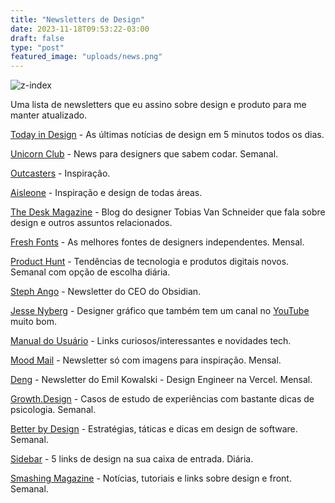 ```yaml
---
title: "Newsletters de Design"
date: 2023-11-18T09:53:22-03:00
draft: false
type: "post"
featured_image: "uploads/news.png"
---
```


![z-index](/uploads/news.png)

Uma lista de newsletters que eu assino sobre design e produto para me manter atualizado.


[Today in Design](https://todayin.design) - As últimas notícias de design em 5 minutos todos os dias.

[Unicorn Club](https://unicornclub.dev) - News para designers que sabem codar. Semanal.

[Outcasters](https://outcasters.xyz) - Inspiração.

[Aisleone](https://digest.aisleone.net) - Inspiração e design de todas áreas.

[The Desk Magazine](https://vanschneider.com/blog) - Blog do designer Tobias Van Schneider que fala sobre design e outros assuntos relacionados.

[Fresh Fonts](https://freshfonts.io) - As melhores fontes de designers independentes. Mensal.

[Product Hunt](https://producthunt.com/newsletters) - Tendências de tecnologia e produtos digitais novos. Semanal com opção de escolha diária.

[Steph Ango](https://stephango.com) - Newsletter do CEO do Obsidian.

[Jesse Nyberg](https://gluesletter.substack.com) - Designer gráfico que também tem um canal no [YouTube](https://www.youtube.com/@JesseNyberg) muito bom.

[Manual do Usuário](https://manualdousuario.net) - Links curiosos/interessantes e novidades tech.

[Mood Mail](http://moodmail.org) - Newsletter só com imagens para inspiração. Mensal.

[Deng](https://emilkowal.ski) - Newsletter do Emil Kowalski - Design Engineer na Vercel. Mensal.

[Growth.Design](https://growth.design) - Casos de estudo de experiências com bastante dicas de psicologia. Semanal.

[Better by Design](https://www.betterbydesign.cc) - Estratégias, táticas e dicas em design de software. Semanal.

[Sidebar](https://sidebar.io) - 5 links de design na sua caixa de entrada. Diária.

[Smashing Magazine](https://smashingmagazine.com) - Notícias, tutoriais e links sobre design e front. Semanal.